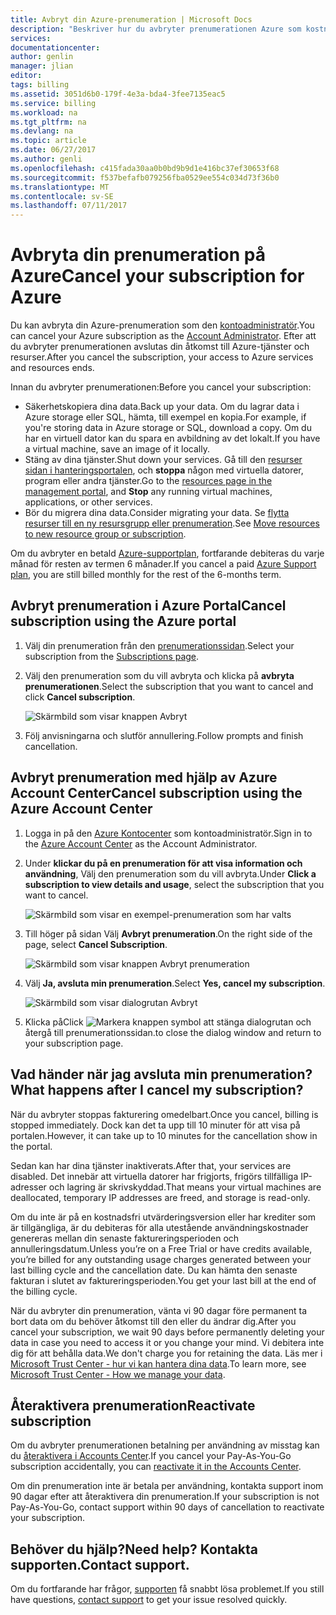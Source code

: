 ```yaml
---
title: Avbryt din Azure-prenumeration | Microsoft Docs
description: "Beskriver hur du avbryter prenumerationen Azure som kostnadsfri utvärderingsversion"
services: 
documentationcenter: 
author: genlin
manager: jlian
editor: 
tags: billing
ms.assetid: 3051d6b0-179f-4e3a-bda4-3fee7135eac5
ms.service: billing
ms.workload: na
ms.tgt_pltfrm: na
ms.devlang: na
ms.topic: article
ms.date: 06/27/2017
ms.author: genli
ms.openlocfilehash: c415fada30aa0b0bd9b9d1e416bc37ef30653f68
ms.sourcegitcommit: f537befafb079256fba0529ee554c034d73f36b0
ms.translationtype: MT
ms.contentlocale: sv-SE
ms.lasthandoff: 07/11/2017
---
```

# <a name="cancel-your-subscription-for-azure"></a><span data-ttu-id="b53f5-103">Avbryta din prenumeration på Azure</span><span class="sxs-lookup"><span data-stu-id="b53f5-103">Cancel your subscription for Azure</span></span>

<span data-ttu-id="b53f5-104">Du kan avbryta din Azure-prenumeration som den [kontoadministratör](billing-subscription-transfer.md#whoisaa).</span><span class="sxs-lookup"><span data-stu-id="b53f5-104">You can cancel your Azure subscription as the [Account Administrator](billing-subscription-transfer.md#whoisaa).</span></span> <span data-ttu-id="b53f5-105">Efter att du avbryter prenumerationen avslutas din åtkomst till Azure-tjänster och resurser.</span><span class="sxs-lookup"><span data-stu-id="b53f5-105">After you cancel the subscription, your access to Azure services and resources ends.</span></span>

<span data-ttu-id="b53f5-106">Innan du avbryter prenumerationen:</span><span class="sxs-lookup"><span data-stu-id="b53f5-106">Before you cancel your subscription:</span></span>

* <span data-ttu-id="b53f5-107">Säkerhetskopiera dina data.</span><span class="sxs-lookup"><span data-stu-id="b53f5-107">Back up your data.</span></span> <span data-ttu-id="b53f5-108">Om du lagrar data i Azure storage eller SQL, hämta, till exempel en kopia.</span><span class="sxs-lookup"><span data-stu-id="b53f5-108">For example, if you're storing data in Azure storage or SQL, download a copy.</span></span> <span data-ttu-id="b53f5-109">Om du har en virtuell dator kan du spara en avbildning av det lokalt.</span><span class="sxs-lookup"><span data-stu-id="b53f5-109">If you have a virtual machine, save an image of it locally.</span></span>
* <span data-ttu-id="b53f5-110">Stäng av dina tjänster.</span><span class="sxs-lookup"><span data-stu-id="b53f5-110">Shut down your services.</span></span> <span data-ttu-id="b53f5-111">Gå till den [resurser sidan i hanteringsportalen](https://ms.portal.azure.com/?flight=1#blade/HubsExtension/Resources/resourceType/Microsoft.Resources%2Fresources), och **stoppa** någon med virtuella datorer, program eller andra tjänster.</span><span class="sxs-lookup"><span data-stu-id="b53f5-111">Go to the [resources page in the management portal](https://ms.portal.azure.com/?flight=1#blade/HubsExtension/Resources/resourceType/Microsoft.Resources%2Fresources), and **Stop** any running virtual machines, applications, or other services.</span></span>
* <span data-ttu-id="b53f5-112">Bör du migrera dina data.</span><span class="sxs-lookup"><span data-stu-id="b53f5-112">Consider migrating your data.</span></span> <span data-ttu-id="b53f5-113">Se [flytta resurser till en ny resursgrupp eller prenumeration](../azure-resource-manager/resource-group-move-resources.md).</span><span class="sxs-lookup"><span data-stu-id="b53f5-113">See [Move resources to new resource group or subscription](../azure-resource-manager/resource-group-move-resources.md).</span></span>

<span data-ttu-id="b53f5-114">Om du avbryter en betald [Azure-supportplan](https://azure.microsoft.com/support/plans/), fortfarande debiteras du varje månad för resten av termen 6 månader.</span><span class="sxs-lookup"><span data-stu-id="b53f5-114">If you cancel a paid [Azure Support plan](https://azure.microsoft.com/support/plans/), you are still billed monthly for the rest of the 6-months term.</span></span>

## <a name="cancel-subscription-using-the-azure-portal"></a><span data-ttu-id="b53f5-115">Avbryt prenumeration i Azure Portal</span><span class="sxs-lookup"><span data-stu-id="b53f5-115">Cancel subscription using the Azure portal</span></span>

1. <span data-ttu-id="b53f5-116">Välj din prenumeration från den [prenumerationssidan](https://portal.azure.com/#blade/Microsoft_Azure_Billing/SubscriptionsBlade).</span><span class="sxs-lookup"><span data-stu-id="b53f5-116">Select your subscription from the [Subscriptions page](https://portal.azure.com/#blade/Microsoft_Azure_Billing/SubscriptionsBlade).</span></span>

1. <span data-ttu-id="b53f5-117">Välj den prenumeration som du vill avbryta och klicka på **avbryta prenumerationen**.</span><span class="sxs-lookup"><span data-stu-id="b53f5-117">Select the subscription that you want to cancel and click **Cancel subscription**.</span></span>

    ![Skärmbild som visar knappen Avbryt](./media/billing-how-to-cancel-azure-subscription/cancel_ibiza.png)

1. <span data-ttu-id="b53f5-119">Följ anvisningarna och slutför annullering.</span><span class="sxs-lookup"><span data-stu-id="b53f5-119">Follow prompts and finish cancellation.</span></span>

## <a name="cancel-subscription-using-the-azure-account-center"></a><span data-ttu-id="b53f5-120">Avbryt prenumeration med hjälp av Azure Account Center</span><span class="sxs-lookup"><span data-stu-id="b53f5-120">Cancel subscription using the Azure Account Center</span></span>

1. <span data-ttu-id="b53f5-121">Logga in på den [Azure Kontocenter](https://account.windowsazure.com/subscriptions) som kontoadministratör.</span><span class="sxs-lookup"><span data-stu-id="b53f5-121">Sign in to the [Azure Account Center](https://account.windowsazure.com/subscriptions) as the Account Administrator.</span></span>

1. <span data-ttu-id="b53f5-122">Under **klickar du på en prenumeration för att visa information och användning**, Välj den prenumeration som du vill avbryta.</span><span class="sxs-lookup"><span data-stu-id="b53f5-122">Under **Click a subscription to view details and usage**, select the subscription that you want to cancel.</span></span>

    ![Skärmbild som visar en exempel-prenumeration som har valts](./media/billing-how-to-cancel-azure-subscription/Selectsub.png)

1. <span data-ttu-id="b53f5-124">Till höger på sidan Välj **Avbryt prenumeration**.</span><span class="sxs-lookup"><span data-stu-id="b53f5-124">On the right side of the page, select **Cancel Subscription**.</span></span>

    ![Skärmbild som visar knappen Avbryt prenumeration](./media/billing-how-to-cancel-azure-subscription/cancelsub.png)

1. <span data-ttu-id="b53f5-126">Välj **Ja, avsluta min prenumeration**.</span><span class="sxs-lookup"><span data-stu-id="b53f5-126">Select **Yes, cancel my subscription**.</span></span>

    ![Skärmbild som visar dialogrutan Avbryt](./media/billing-how-to-cancel-azure-subscription/cancelbox.png)

1. <span data-ttu-id="b53f5-128">Klicka på</span><span class="sxs-lookup"><span data-stu-id="b53f5-128">Click</span></span> ![Markera knappen symbol](./media/billing-how-to-cancel-azure-subscription/checkbutton.png) <span data-ttu-id="b53f5-130">att stänga dialogrutan och återgå till prenumerationssidan.</span><span class="sxs-lookup"><span data-stu-id="b53f5-130">to close the dialog window and return to your subscription page.</span></span>

## <a name="what-happens-after-i-cancel-my-subscription"></a><span data-ttu-id="b53f5-131">Vad händer när jag avsluta min prenumeration?</span><span class="sxs-lookup"><span data-stu-id="b53f5-131">What happens after I cancel my subscription?</span></span>

<span data-ttu-id="b53f5-132">När du avbryter stoppas fakturering omedelbart.</span><span class="sxs-lookup"><span data-stu-id="b53f5-132">Once you cancel, billing is stopped immediately.</span></span> <span data-ttu-id="b53f5-133">Dock kan det ta upp till 10 minuter för att visa på portalen.</span><span class="sxs-lookup"><span data-stu-id="b53f5-133">However, it can take up to 10 minutes for the cancellation show in the portal.</span></span>

<span data-ttu-id="b53f5-134">Sedan kan har dina tjänster inaktiverats.</span><span class="sxs-lookup"><span data-stu-id="b53f5-134">After that, your services are disabled.</span></span> <span data-ttu-id="b53f5-135">Det innebär att virtuella datorer har frigjorts, frigörs tillfälliga IP-adresser och lagring är skrivskyddad.</span><span class="sxs-lookup"><span data-stu-id="b53f5-135">That means your virtual machines are deallocated, temporary IP addresses are freed, and storage is read-only.</span></span>

<span data-ttu-id="b53f5-136">Om du inte är på en kostnadsfri utvärderingsversion eller har krediter som är tillgängliga, är du debiteras för alla utestående användningskostnader genereras mellan din senaste faktureringsperioden och annulleringsdatum.</span><span class="sxs-lookup"><span data-stu-id="b53f5-136">Unless you’re on a Free Trial or have credits available, you’re billed for any outstanding usage charges generated between your last billing cycle and the cancellation date.</span></span> <span data-ttu-id="b53f5-137">Du kan hämta den senaste fakturan i slutet av faktureringsperioden.</span><span class="sxs-lookup"><span data-stu-id="b53f5-137">You get your last bill at the end of the billing cycle.</span></span>

<span data-ttu-id="b53f5-138">När du avbryter din prenumeration, vänta vi 90 dagar före permanent ta bort data om du behöver åtkomst till den eller du ändrar dig.</span><span class="sxs-lookup"><span data-stu-id="b53f5-138">After you cancel your subscription, we wait 90 days before permanently deleting your data in case you need to access it or you change your mind.</span></span> <span data-ttu-id="b53f5-139">Vi debitera inte dig för att behålla data.</span><span class="sxs-lookup"><span data-stu-id="b53f5-139">We don't charge you for retaining the data.</span></span> <span data-ttu-id="b53f5-140">Läs mer i [Microsoft Trust Center - hur vi kan hantera dina data](https://go.microsoft.com/fwLink/p/?LinkID=822930&clcid=0x409).</span><span class="sxs-lookup"><span data-stu-id="b53f5-140">To learn more, see [Microsoft Trust Center - How we manage your data](https://go.microsoft.com/fwLink/p/?LinkID=822930&clcid=0x409).</span></span>

## <a name="reactivate-subscription"></a><span data-ttu-id="b53f5-141">Återaktivera prenumeration</span><span class="sxs-lookup"><span data-stu-id="b53f5-141">Reactivate subscription</span></span>

<span data-ttu-id="b53f5-142">Om du avbryter prenumerationen betalning per användning av misstag kan du [återaktivera i Accounts Center](billing-subscription-become-disable.md).</span><span class="sxs-lookup"><span data-stu-id="b53f5-142">If you cancel your Pay-As-You-Go subscription accidentally, you can [reactivate it in the Accounts Center](billing-subscription-become-disable.md).</span></span>

<span data-ttu-id="b53f5-143">Om din prenumeration inte är betala per användning, kontakta support inom 90 dagar efter att återaktivera din prenumeration.</span><span class="sxs-lookup"><span data-stu-id="b53f5-143">If your subscription is not Pay-As-You-Go, contact support within 90 days of cancellation to reactivate your subscription.</span></span>

## <a name="need-help-contact-support"></a><span data-ttu-id="b53f5-144">Behöver du hjälp?</span><span class="sxs-lookup"><span data-stu-id="b53f5-144">Need help?</span></span> <span data-ttu-id="b53f5-145">Kontakta supporten.</span><span class="sxs-lookup"><span data-stu-id="b53f5-145">Contact support.</span></span>

<span data-ttu-id="b53f5-146">Om du fortfarande har frågor, [supporten](https://portal.azure.com/?#blade/Microsoft_Azure_Support/HelpAndSupportBlade) få snabbt lösa problemet.</span><span class="sxs-lookup"><span data-stu-id="b53f5-146">If you still have questions, [contact support](https://portal.azure.com/?#blade/Microsoft_Azure_Support/HelpAndSupportBlade) to get your issue resolved quickly.</span></span>
